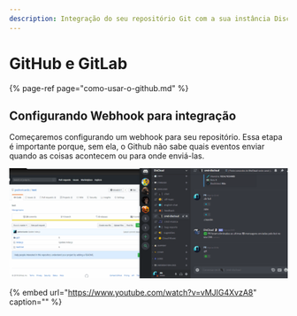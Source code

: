 ```yaml
---
description: Integração do seu repositório Git com a sua instância Discloud
---
```


# GitHub e GitLab

{% page-ref page="como-usar-o-github.md" %}

## Configurando Webhook para integração

Começaremos configurando um webhook para seu repositório. Essa etapa é importante porque, sem ela, o Github não sabe quais eventos enviar quando as coisas acontecem ou para onde enviá-las.

![Exemplo no Github](../../../.gitbook/assets/exemplo%20%283%29.gif)

{% embed url="https://www.youtube.com/watch?v=vMJIG4XvzA8" caption="" %}


